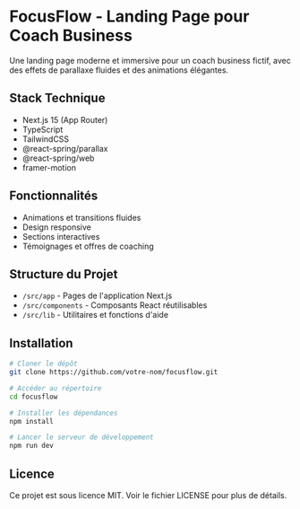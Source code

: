 # FocusFlow - Landing Page pour Coach Business

Une landing page moderne et immersive pour un coach business fictif, avec des effets de parallaxe fluides et des animations élégantes.

## Stack Technique

- Next.js 15 (App Router)
- TypeScript
- TailwindCSS
- @react-spring/parallax
- @react-spring/web
- framer-motion

## Fonctionnalités

- Animations et transitions fluides
- Design responsive
- Sections interactives
- Témoignages et offres de coaching

## Structure du Projet

- `/src/app` - Pages de l'application Next.js
- `/src/components` - Composants React réutilisables
- `/src/lib` - Utilitaires et fonctions d'aide

## Installation

```bash
# Cloner le dépôt
git clone https://github.com/votre-nom/focusflow.git

# Accéder au répertoire
cd focusflow

# Installer les dépendances
npm install

# Lancer le serveur de développement
npm run dev
```

## Licence

Ce projet est sous licence MIT. Voir le fichier LICENSE pour plus de détails.
